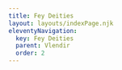 ```yaml
---
title: Fey Deities
layout: layouts/indexPage.njk
eleventyNavigation:
  key: Fey Deities
  parent: Vlendir
  order: 2
---
```

